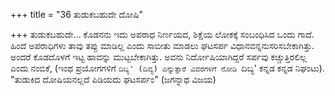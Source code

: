 +++
title = "36 ತುಡುಕಬಹುದೇ ದೋಷಿ"

+++
 ತುಡುಕಬಹುದೇ... ಕೊಡನನು ಇದು ಅಪರಾಧ ನಿರ್ಣಯದ, ಶಿಕ್ಷೆಯ ಲೋಕಕ್ಕೆ ಸಂಬಂಧಿಸಿದ ಒಂದು ಗಾದೆ. ಹಿಂದೆ ಅಪರಾಧಿಗಳು ತಾವು ತಪ್ಪು ಮಾಡಿಲ್ಲ ಎಂದು ಸಾಬೀತು ಮಾಡಲು ಘಟಸರ್ಪ ವಿಧಾನವನ್ನನುಸರಿಸಬೇಕಾಗಿತ್ತು. ಅಂದರೆ ಕೊಡದೊಳಗೆ ಇಟ್ಟ ಹಾವನ್ನು ಮುಟ್ಟಬೇಕಾಗಿತ್ತು. ಅವನು ನಿರ್ದೋಷಿಯಾಗಿದ್ದರೆ ಸರ್ಪವು ಕಚ್ಚುತ್ತಿರಲಿಲ್ಲ ಎಂದು ನಂಬಿಕೆ, (ಇಂಥ ಪ್ರಯೋಗಗಳಿಗೆ `ದಿಬ್ಯ' (ದಿವ್ಯ) ಎನ್ನುತ್ತಾರೆ ವಿವರಗಳಿಗೆ ನೋಡಿ `ದಿಬ್ಯ' ಕನ್ನಡ ಕನ್ನಡ ನಿಘಂಟು). "ತುಡುಕಿದ ದೋಷಿಯನಲ್ಲದೆ ಪಿಡಿಯದು ಘಟಸರ್ಪಂ" (ಜಗನ್ನಾಥ ವಿಜಯ)
